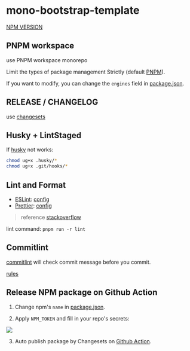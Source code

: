 # mono-bootstrap-template

[NPM VERSION](https://www.npmjs.com/settings/riskers12/packages)

## PNPM workspace

use PNPM workspace monorepo

Limit the types of package management Strictly (default [PNPM](https://pnpm.io/)).

If you want to modify, you can change the `engines` field in [package.json](./package.json).

## RELEASE / CHANGELOG

use [changesets](https://github.com/changesets/changesets)

## Husky + LintStaged

If [husky](https://github.com/typicode/husky) not works:

```bash
chmod ug+x .husky/*
chmod ug+x .git/hooks/*
```

## Lint and Format

* [ESLint](https://eslint.org/): [config](./.eslintrc.js)
* [Prettier](https://prettier.io/): [config](./.prettierrc.js)

> reference [stackoverflow](https://stackoverflow.com/questions/8598639/why-is-my-git-pre-commit-hook-not-executable-by-default)

lint command: `pnpm run -r lint`

## Commitlint

[commitlint](https://github.com/conventional-changelog/commitlint) will check commit message before you commit.

[rules](./.commitlintrc.js)

## Release NPM package on Github Action

1. Change npm's `name` in [package.json](./package.json).

2. Apply `NPM_TOKEN` and fill in your repo's secrets:

  ![](https://user-images.githubusercontent.com/106944652/184101863-aeac91d9-f0d4-4dc5-a4ca-969372263231.png)

3. Auto publish package by Changesets on [Github Action](./.github/workflows/release.yaml).
